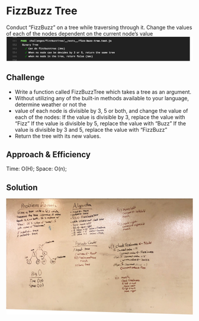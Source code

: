 # FizzBuzz Tree
Conduct “FizzBuzz” on a tree while traversing through it. Change the values of each of the nodes dependent on the current node’s value
![](./travis-fizzbuzz.png)

## Challenge
* Write a function called FizzBuzzTree which takes a tree as an argument.
* Without utilizing any of the built-in methods available to your language, determine weather or not the 
* value of each node is divisible by 3, 5 or both, and change the value of each of the nodes:
If the value is divisible by 3, replace the value with “Fizz”
If the value is divisible by 5, replace the value with “Buzz”
If the value is divisible by 3 and 5, replace the value with “FizzBuzz”
* Return the tree with its new values.


## Approach & Efficiency
Time: O(H);
Space: O(n);

## Solution
![](./fizz-buzz.JPG)
